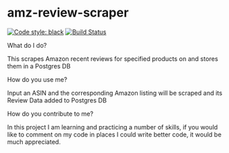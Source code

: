 amz-review-scraper
===
[![Code style: black](https://img.shields.io/badge/code%20style-black-000000.svg)](https://github.com/ambv/black) [![Build Status](https://travis-ci.org/AlanSwenson/amz-review-scraper.svg?branch=master)](https://travis-ci.org/AlanSwenson/amz-review-scraper)

What do I do?

This scrapes Amazon recent reviews for specified products on and stores them in a Postgres DB

How do you use me?

Input an ASIN and the corresponding Amazon listing will be scraped and its Review Data added to Postgres DB


How do you contribute to me?

In this project I am learning and practicing a number of skills, if you would like to comment on my code in places I could write better code, it would be much appreciated.
